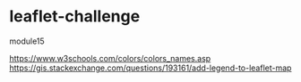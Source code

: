 # leaflet-challenge
module15

https://www.w3schools.com/colors/colors_names.asp
https://gis.stackexchange.com/questions/193161/add-legend-to-leaflet-map
